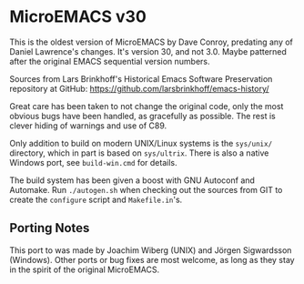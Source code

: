 MicroEMACS v30
==============

This is the oldest version of MicroEMACS by Dave Conroy, predating any
of Daniel Lawrence's changes.  It's version 30, and not 3.0.  Maybe
patterned after the original EMACS sequential version numbers.

Sources from Lars Brinkhoff's Historical Emacs Software Preservation
repository at GitHub: https://github.com/larsbrinkhoff/emacs-history/

Great care has been taken to not change the original code, only the most
obvious bugs have been handled, as gracefully as possible.  The rest is
clever hiding of warnings and use of C89.

Only addition to build on modern UNIX/Linux systems is the `sys/unix/`
directory, which in part is based on `sys/ultrix`.  There is also a
native Windows port, see `build-win.cmd` for details.

The build system has been given a boost with GNU Autoconf and Automake.
Run `./autogen.sh` when checking out the sources from GIT to create the
`configure` script and `Makefile.in`'s.


Porting Notes
-------------

This port to was made by Joachim Wiberg (UNIX) and Jörgen Sigwardsson
(Windows).  Other ports or bug fixes are most welcome, as long as they
stay in the spirit of the original MicroEMACS.

